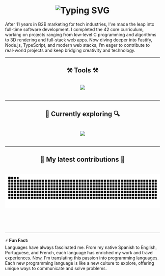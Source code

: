 <h1 align="center">
    <img src="https://readme-typing-svg.herokuapp.com?font=Press+Start+2P&duration=2500&pause=350&color=27C322&random=false&width=435&lines=Hi%2C+there!;I'm+SKanna;student+at+42+School" alt="Typing SVG" />
</h1>

After 11 years in B2B marketing for tech industries, I’ve made the leap into full-time software development. I completed the 42 core curriculum, working on projects ranging from low-level C programming and algorithms to 3D rendering and full-stack web apps. Now diving deeper into Fastify, Node.js, TypeScript, and modern web stacks, I’m eager to contribute to real-world projects and keep bridging creativity and technology.

---

<h2 align="center">⚒️ Tools ⚒️</h2>
<br/>
<div align="center">
    <img src="https://skillicons.dev/icons?i=vscode,github,c,cpp,typescript,bash,figma,nginx,sqlite,docker,Fastify" /><br/>
</div>
<br/>
<hr/>

<h2 align="center">🔎 Currently exploring 🔍</h2>
<br/>
<div align="center">
    <img src="https://skillicons.dev/icons?i=python,pandas" /><br>
</div>
<br/>
<hr/>

<div align="center">
  <h2>🐍 My latest contributions 🐍</h2>
  <br>
  <img src="https://raw.githubusercontent.com/SandraKanna/SandraKanna/output/github-contribution-grid-snake.svg" />
  
  <br/><br/><br/>
</div>

---
⚡ **Fun Fact:**  
Languages have always fascinated me. From my native Spanish to English, Portuguese, and French, each language has enriched my work and travel experiences. Now, I'm translating this passion into programming languages. Each new programming language is like a new culture to explore, offering unique ways to communicate and solve problems.

